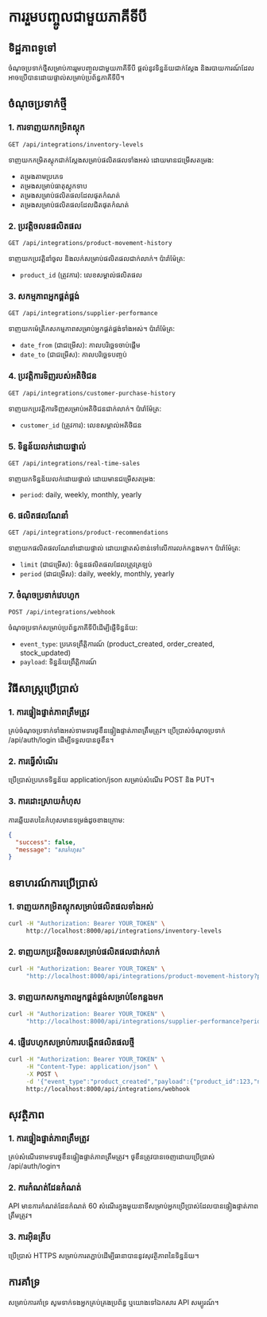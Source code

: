 # ការរួមបញ្ចូលជាមួយភាគីទីបី

## ទិដ្ឋភាពទូទៅ
ចំណុចប្រទាក់ថ្មីសម្រាប់ការរួមបញ្ចូលជាមួយភាគីទីបី ផ្តល់នូវទិន្នន័យជាក់ស្តែង និងរបាយការណ៍ដែលអាចប្រើបានដោយផ្ទាល់សម្រាប់ប្រព័ន្ធភាគីទីបី។

## ចំណុចប្រទាក់ថ្មី

### 1. ការទាញយកកម្រិតស្តុក
```
GET /api/integrations/inventory-levels
```
ទាញយកកម្រិតស្តុកជាក់ស្តែងសម្រាប់ផលិតផលទាំងអស់ ដោយមានជម្រើសតម្រង:
- តម្រងតាមប្រភេទ
- តម្រងសម្រាប់ធាតុស្តុកទាប
- តម្រងសម្រាប់ផលិតផលដែលផុតកំណត់
- តម្រងសម្រាប់ផលិតផលដែលជិតផុតកំណត់

### 2. ប្រវត្តិចលនផលិតផល
```
GET /api/integrations/product-movement-history
```
ទាញយកប្រវត្តិនាំចូល និងលក់សម្រាប់ផលិតផលជាក់លាក់។
ប៉ារ៉ាម៉ែត្រ:
- `product_id` (ត្រូវការ): លេខសម្គាល់ផលិតផល

### 3. សកម្មភាពអ្នកផ្គត់ផ្គង់
```
GET /api/integrations/supplier-performance
```
ទាញយកម៉េត្រិកសកម្មភាពសម្រាប់អ្នកផ្គត់ផ្គង់ទាំងអស់។
ប៉ារ៉ាម៉ែត្រ:
- `date_from` (ជាជម្រើស): កាលបរិច្ឆេទចាប់ផ្តើម
- `date_to` (ជាជម្រើស): កាលបរិច្ឆេទបញ្ចប់

### 4. ប្រវត្តិការទិញរបស់អតិថិជន
```
GET /api/integrations/customer-purchase-history
```
ទាញយកប្រវត្តិការទិញសម្រាប់អតិថិជនជាក់លាក់។
ប៉ារ៉ាម៉ែត្រ:
- `customer_id` (ត្រូវការ): លេខសម្គាល់អតិថិជន

### 5. ទិន្នន័យលក់ដោយផ្ទាល់
```
GET /api/integrations/real-time-sales
```
ទាញយកទិន្នន័យលក់ដោយផ្ទាល់ ដោយមានជម្រើសតម្រង:
- `period`: daily, weekly, monthly, yearly

### 6. ផលិតផលណែនាំ
```
GET /api/integrations/product-recommendations
```
ទាញយកផលិតផលណែនាំដោយផ្ទាល់ ដោយផ្ដោតសំខាន់ទៅលើការលក់កន្លងមក។
ប៉ារ៉ាម៉ែត្រ:
- `limit` (ជាជម្រើស): ចំនួនផលិតផលដែលត្រូវត្រឡប់
- `period` (ជាជម្រើស): daily, weekly, monthly, yearly

### 7. ចំណុចប្រទាក់វេបហូក
```
POST /api/integrations/webhook
```
ចំណុចប្រទាក់សម្រាប់ប្រព័ន្ធភាគីទីបីដើម្បីផ្ញើទិន្នន័យ:
- `event_type`: ប្រភេទព្រឹត្តិការណ៍ (product_created, order_created, stock_updated)
- `payload`: ទិន្នន័យព្រឹត្តិការណ៍

## វិធីសាស្ត្រប្រើប្រាស់

### 1. ការផ្ទៀងផ្ទាត់ភាពត្រឹមត្រូវ
គ្រប់ចំណុចប្រទាក់ទាំងអស់ទាមទារថូខឹនផ្ទៀងផ្ទាត់ភាពត្រឹមត្រូវ។ ប្រើប្រាស់ចំណុចប្រទាក់ /api/auth/login ដើម្បីទទួលបានថូខឹន។

### 2. ការធ្វើសំណើរ
ប្រើប្រាស់ប្រភេទទិន្នន័យ application/json សម្រាប់សំណើរ POST និង PUT។

### 3. ការដោះស្រាយកំហុស
ការឆ្លើយតបនៃកំហុសមានទម្រង់ដូចខាងក្រោម:
```json
{
  "success": false,
  "message": "សារកំហុស"
}
```

## ឧទាហរណ៍ការប្រើប្រាស់

### 1. ទាញយកកម្រិតស្តុកសម្រាប់ផលិតផលទាំងអស់
```bash
curl -H "Authorization: Bearer YOUR_TOKEN" \
     http://localhost:8000/api/integrations/inventory-levels
```

### 2. ទាញយកប្រវត្តិចលនសម្រាប់ផលិតផលជាក់លាក់
```bash
curl -H "Authorization: Bearer YOUR_TOKEN" \
     "http://localhost:8000/api/integrations/product-movement-history?product_id=1"
```

### 3. ទាញយកសកម្មភាពអ្នកផ្គត់ផ្គង់សម្រាប់ខែកន្លងមក
```bash
curl -H "Authorization: Bearer YOUR_TOKEN" \
     "http://localhost:8000/api/integrations/supplier-performance?period=monthly"
```

### 4. ផ្ញើវេបហូកសម្រាប់ការបង្កើតផលិតផលថ្មី
```bash
curl -H "Authorization: Bearer YOUR_TOKEN" \
     -H "Content-Type: application/json" \
     -X POST \
     -d '{"event_type":"product_created","payload":{"product_id":123,"name":"New Product"}}' \
     http://localhost:8000/api/integrations/webhook
```

## សុវត្ថិភាព

### 1. ការផ្ទៀងផ្ទាត់ភាពត្រឹមត្រូវ
គ្រប់សំណើរទាមទារថូខឹនផ្ទៀងផ្ទាត់ភាពត្រឹមត្រូវ។ ថូខឹនត្រូវបានចេញដោយប្រើប្រាស់ /api/auth/login។

### 2. ការកំណត់ដែនកំណត់
API មានការកំណត់ដែនកំណត់ 60 សំណើរក្នុងមួយនាទីសម្រាប់អ្នកប្រើប្រាស់ដែលបានផ្ទៀងផ្ទាត់ភាពត្រឹមត្រូវ។

### 3. ការអ៊ិនគ្រីប
ប្រើប្រាស់ HTTPS សម្រាប់ការតភ្ជាប់ដើម្បីធានាបាននូវសុវត្ថិភាពនៃទិន្នន័យ។

## ការគាំទ្រ

សម្រាប់ការគាំទ្រ សូមទាក់ទងអ្នកគ្រប់គ្រងប្រព័ន្ធ ឬយោងទៅឯកសារ API សម្បូរណ៍។